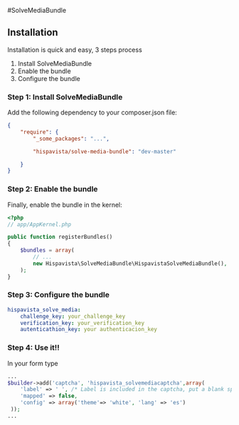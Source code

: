 #SolveMediaBundle

## Installation

Installation is quick and easy, 3 steps process

1. Install SolveMediaBundle
2. Enable the bundle
3. Configure the bundle

### Step 1: Install SolveMediaBundle

Add the following dependency to your composer.json file:
``` json
{
    "require": {
        "_some_packages": "...",

        "hispavista/solve-media-bundle": "dev-master"

    }
}
```

### Step 2: Enable the bundle

Finally, enable the bundle in the kernel:

``` php
<?php
// app/AppKernel.php

public function registerBundles()
{
    $bundles = array(
        // ...
        new Hispavista\SolveMediaBundle\HispavistaSolveMediaBundle(),
    );
}
```

### Step 3: Configure the bundle

``` yaml
hispavista_solve_media:
    challenge_key: your_challenge_key
    verification_key: your_verification_key
    autenticathion_key: your authenticacion_key
```

### Step 4: Use it!!
In your form type

```php
...
$builder->add('captcha', 'hispavista_solvemediacaptcha',array(
    'label' => ' ', /* Label is included in the captcha, put a blank space to hide form label*/
    'mapped' => false,
    'config' => array('theme'=> 'white', 'lang' => 'es')
 ));
...
```
